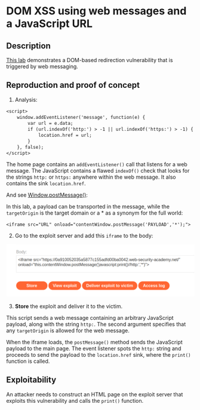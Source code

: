 # DOM XSS using web messages and a JavaScript URL

## Description

[This lab](https://portswigger.net/web-security/dom-based/controlling-the-web-message-source/lab-dom-xss-using-web-messages-and-a-javascript-url) demonstrates a DOM-based redirection vulnerability that is triggered by web messaging.

## Reproduction and proof of concept

1. Analysis:

```text
<script>
    window.addEventListener('message', function(e) {
        var url = e.data;
        if (url.indexOf('http:') > -1 || url.indexOf('https:') > -1) {
            location.href = url;
        }
    }, false);
</script>
```

The home page contains an `addEventListener()` call that listens for a web message. The JavaScript contains a flawed `indexOf()` check that looks for the strings `http:` or `https:` anywhere within the web message. It also contains the sink `location.href`.

And see [Window.postMessage()](https://developer.mozilla.org/en-US/docs/Web/API/Window/postMessage):

In this lab, a payload can be transported in the message, while the `targetOrigin` is the target domain or a * as a synonym for the full world:

```text
<iframe src="URL" onload="contentWindow.postMessage('PAYLOAD','*');">
```

2. Go to the exploit server and add this `iframe` to the body:

![DOM-based](../../_static/images/dom-based1.png)
    
3. **Store** the exploit and deliver it to the victim.

This script sends a web message containing an arbitrary JavaScript payload, along with the string `http:`. The second argument specifies that any `targetOrigin` is allowed for the web message.

When the iframe loads, the `postMessage()` method sends the JavaScript payload to the main page. The event listener spots the `http:` string and proceeds to send the payload to the `location.href` sink, where the `print()` function is called.

## Exploitability

An attacker needs to construct an HTML page on the exploit server that exploits this vulnerability and calls the `print()` function.

